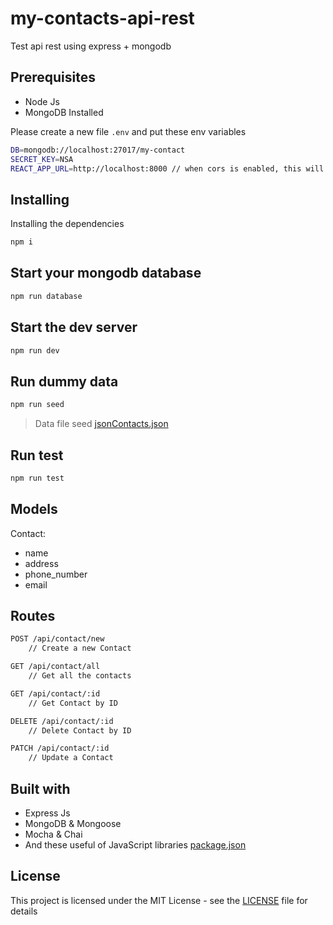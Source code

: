# my-contacts-api-rest

Test api rest using express + mongodb

## Prerequisites

- Node Js
- MongoDB Installed

Please create a new file `.env` and put these env variables

```bash
DB=mongodb://localhost:27017/my-contact
SECRET_KEY=NSA
REACT_APP_URL=http://localhost:8000 // when cors is enabled, this will be the only origin to send requests
```

## Installing

Installing the dependencies

```bash
npm i
```

## Start your mongodb database

```bash
npm run database
```

## Start the dev server

```bash
npm run dev
```

## Run dummy data

```bash
npm run seed
```

> Data file seed [jsonContacts.json](./db/mock_data/data/contacts/jsonContacts.json)

## Run test

```bash
npm run test
```

## Models

Contact:

- name
- address
- phone_number
- email

## Routes

```bash
POST /api/contact/new
    // Create a new Contact

GET /api/contact/all
    // Get all the contacts

GET /api/contact/:id
    // Get Contact by ID

DELETE /api/contact/:id
    // Delete Contact by ID

PATCH /api/contact/:id
    // Update a Contact
```

## Built with

- Express Js
- MongoDB & Mongoose
- Mocha & Chai
- And these useful of JavaScript libraries [package.json](package.json)

## License

This project is licensed under the MIT License - see the [LICENSE](LICENSE) file for details
